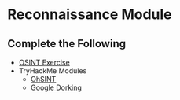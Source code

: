 # Reconnaissance Module

## Complete the Following

+ [OSINT Exercise](https://gralhix.com/list-of-osint-exercises/osint-exercise-018/)
+ TryHackMe Modules
  - [OhSINT](https://tryhackme.com/room/ohsint)
  - [Google Dorking](https://tryhackme.com/room/googledorking)
